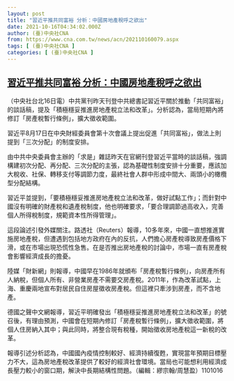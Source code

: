 ```yaml
---
layout: post
title: "習近平推共同富裕 分析：中國房地產稅呼之欲出"
date: 2021-10-16T04:34:02.000Z
author: (臺)中央社CNA
from: https://www.cna.com.tw/news/acn/202110160079.aspx
tags: [ (臺)中央社CNA ]
categories: [ (臺)中央社CNA ]
---
```

<!--1634358842000-->
[習近平推共同富裕 分析：中國房地產稅呼之欲出](https://www.cna.com.tw/news/acn/202110160079.aspx)
------

<div>
<div></div><div><p>（中央社台北16日電）中共黨刊昨天刊登中共總書記習近平關於推動「共同富裕」的談話稿，提及「積極穩妥推進房地產稅立法和改革」。分析認為，當局短期內將修訂「房產稅暫行條例」，擴大徵收範圍。</p><p>習近平8月17日在中央財經委員會第十次會議上提出促進「共同富裕」，做法上則提到「三次分配」的制度安排。</p><p>由中共中央委員會主辦的「求是」雜誌昨天在官網刊登習近平當時的談話稿，強調構建初次分配、再分配、三次分配的主張，認為基礎性制度安排十分重要，應該加大稅收、社保、轉移支付等調節力度，最終社會人群中形成中間大、兩頭小的橄欖型分配結構。</p><p>習近平並提到，「要積極穩妥推進房地產稅立法和改革，做好試點工作」；而針對中國沒有明確的財產稅和遺產稅制度，他也明確要求，「要合理調節過高收入，完善個人所得稅制度，規範資本性所得管理」。</p><p>這段論述引發外媒關注。路透社（Reuters）報導，10多年來，中國一直想推進實施房地產稅，但遭遇到包括地方政府在內的反抗，人們擔心房產稅導致房產價格下滑，或在市場出現恐慌性急售。在是否推出房地產稅的討論中，市場一直有房產稅會影響經濟成長的擔憂。</p><p>陸媒「財新網」則報導，中國早在1986年就頒布「房產稅暫行條例」，向房產所有人納稅，但個人所有、非營業房產不需要交房產稅。2011年，作為改革試點，上海、重慶兩地宣布對居民自住房屋徵收房產稅。但這裡只牽涉到房產，而不含地產。</p><p>德國之聲中文網報導，習近平明確發出「積極穩妥推進房地產稅立法和改革」的號召後，有理由預測，中國會在短期內修訂「房產稅暫行條例」，擴大徵收範圍，將個人住房納入其中；與此同時，將整合現有稅種，開始徵收房地產稅這一新稅的改革。</p><p>報導引述分析認為，中國國內疫情控制較好、經濟持續復甦，實現當年預期目標壓力不大，這為房地產稅改革提供了較好的經濟社會環境。當局也可能想利用經濟成長壓力較小的窗口期，解決中長期結構性問題。（編輯：繆宗翰/周慧盈）1101016</p></div>
</div>
